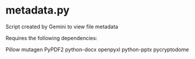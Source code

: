 # metadata.py
Script created by Gemini to view file metadata

Requires the following dependencies:  

Pillow mutagen PyPDF2 python-docx openpyxl python-pptx pycryptodome
